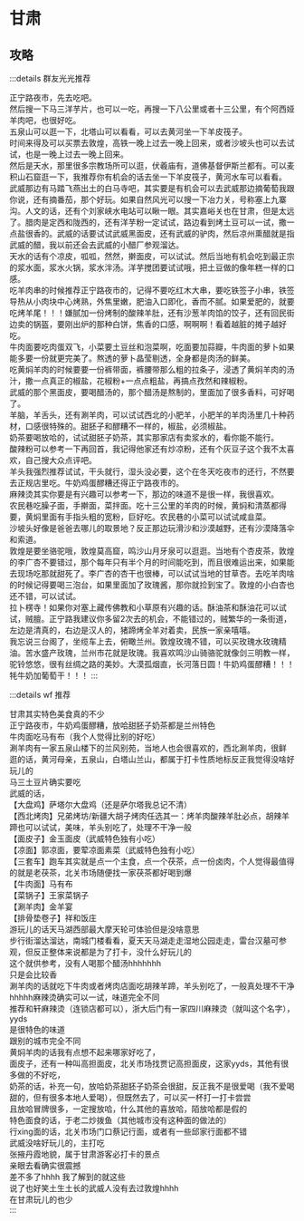 # 甘肃

## 攻略

:::details 群友光光推荐

正宁路夜市，先去吃吧。  
然后搜一下马三洋芋片，也可以一吃，再搜一下八公里或者十三公里，有个阿西娅羊肉吧，也很好吃。  
五泉山可以逛一下，北塔山可以看看，可以去黄河坐一下羊皮筏子。  
时间来得及可以买票去敦煌，高铁一晚上过去一晚上回来，或者沙坡头也可以去试试，也是一晚上过去一晚上回来。  
然后是天水，那里很多宗教场所可以逛，伏羲庙有，道佛基督伊斯兰都有。可以麦积山石窟逛一下，我推荐你有机会的话去坐一下羊皮筏子，黄河水车可以看看。  
武威那边有马踏飞燕出土的白马寺吧，其实要是有机会可以去武威那边摘葡萄我跟你说，还有摘番茄，那个好玩。如果自然风光可以搜一下冶力关，号称塞上九寨沟。人文的话，还有个刘家峡水电站可以瞅一眼。其实嘉峪关也在甘肃，但是太远了。腊肉是定西和陇西的，还有洋芋粉一定试试，路边看到烤土豆可以一试，撒一点盐很香的。武威的话要试试武威黑面皮，还有武威的驴肉，然后凉州熏醋就是指武威的醋，我以前还会去武威的小醋厂参观溜达。  
天水的话有个凉皮，呱呱，然然，擀面皮，可以试试。然后当地有机会吃到最正宗的浆水面，浆水火锅，浆水泮汤。洋芋搅团要试试哦，把土豆做的像年糕一样的口感。  
吃羊肉串的时候推荐正宁路夜市的，记得不要吃红木大串，要吃铁签子小串，铁签导热从小肉块中心烤熟，外焦里嫩，肥油入口即化，香而不腻。如果爱肥的，就要吃烤羊尾！！！嫌腻加一份烤制的酸辣羊肚，还有沙葱羊肉馅的饺子，还有回民街边卖的锅盔，要刚出炉的那种白饼，焦香的口感，啊啊啊！看着越脏的摊子越好吃。  
牛肉面要吃肉蛋双飞，小菜要土豆丝和泡菜啊，吃面要加蒜瓣，牛肉面的萝卜如果能多要一份就更完美了。熬透的萝卜晶莹剔透，全身都是肉汤的鲜美。  
吃黄焖羊肉的时候要要一份裤带面，裤腰带那么粗的拉条子，浸透了黄焖羊肉的汤汁，撒一点真正的椒盐，花椒粉+一点点粗盐，再搞点孜然和辣椒粉。  
武威的那个黑面皮，要喝醋汤的，那个醋汤是熬制的，里面加了很多香料，可好喝了。  
羊脑，羊舌头，还有涮羊肉，可以试试西北的小肥羊，小肥羊的羊肉汤里几十种药材，口感很特殊的。甜胚子和醪糟不一样的，椒盐，必须椒盐。  
奶茶要喝放哈的，试试甜胚子奶茶，其实那家店有卖浆水的，看你能不能行。  
酸辣粉可以参考一下再回首，我记得他家还有炒凉粉，还有个灰豆子这个我不太喜欢，自己搜大众点评吧。  
羊头我强烈推荐试试，干头就行，湿头没必要，这个在冬天吃夜市的还行，不然要去正规店里吃。牛奶鸡蛋醪糟还得正宁路夜市的。  
麻辣烫其实你要是有兴趣可以参考一下，那边的味道不是很一样，我很喜欢。  
农民巷吃臊子面，手擀面，菜拌面。吃十三公里的羊肉的时候，黄焖和清蒸都得要，黄焖里面有手指头粗的宽粉，巨好吃。农民巷的小菜可以试试咸韭菜。  
沙坡头好像是爸爸去哪儿的取景地？反正那边玩滑沙和沙漠越野，还有沙漠降落伞和索道。  
敦煌是要坐骆驼哦，敦煌莫高窟，鸣沙山月牙泉可以逛逛。当地有个杏皮茶，敦煌的李广杏不要错过，那个每年只有半个月的时间能吃到，而且很难运出来，如果能去现场吃那就甜死了。李广杏的杏干也很棒，可以试试当地的甘草杏。去吃羊肉啥的时候记得要喝三泡台，如果里面加了玫瑰酱，那你就捡到宝了。敦煌的小白杏也还不错，可以试试。  
拉卜楞寺！如果你对塞上藏传佛教和小草原有兴趣的话。酥油茶和酥油花可以试试，贼膻。正宁路我建议你多留2次去的机会，不能错过的，贼繁华的一条街道，左边是清真的，右边是汉人的，猪蹄烤全羊对着卖，民族一家亲嘻嘻。  
我忘说三台阁了，坐缆车上去，俯瞰兰州。敦煌玫瑰不错，可以买玫瑰水玫瑰精油。苦水盛产玫瑰，兰州市花就是玫瑰。我喜欢鸣沙山骑骆驼就像剑三明教一样，驼铃悠悠，很有丝绸之路的美妙。大漠孤烟直，长河落日圆！牛奶鸡蛋醪糟！！！牦牛奶加葡萄干！！！
:::

:::details wf 推荐

甘肃其实特色美食真的不少  
正宁路夜市，牛奶鸡蛋醪糟，放哈甜胚子奶茶都是兰州特色  
牛肉面吃马有布（我个人觉得比别的好吃）  
涮羊肉有一家五泉山楼下的兰风别苑，当地人也会很喜欢的，西北涮羊肉，很鲜  
逛的话，黄河母亲，五泉山，白塔山兰山，都属于打卡性质地标反正我觉得没啥好玩儿的  
马三土豆片确实要吃  
武威的话，  
【大盘鸡】萨塔尔大盘鸡（还是萨尔塔我总记不清）  
【西北烤肉】兄弟烤坊/新疆大胡子烤肉任选其一：烤羊肉酸辣羊肚必点，胡辣羊蹄也可以试试，美味，羊头别吃了，处理不干净一般  
【面皮子】金玉面皮（武威特色独有小吃）  
【凉面】郭凉面，要荤凉面素菜（武威特色独有小吃）  
【三套车】跑车其实就是点一个主食，点一个茯茶，点一份卤肉，个人觉得最值得的就是老茯茶，北关市场随便找一家茯茶都好喝到爆  
【牛肉面】马有布  
【菜锅子】王家菜锅子  
【涮羊肉】金羊宴  
【排骨垫卷子】祥和饭庄  
游玩儿的话天马湖西部最大摩天轮可体验但是没啥意思  
步行街溜达溜达，南城门楼看看，夏天天马湖走走湿地公园走走，雷台汉墓可参观，但反正整体来说都是为了打卡，没什么好玩儿的  
这个就供参考，没有人喝那个醋汤hhhhhhh  
只是会比较香  
涮羊肉的话就吃下牛肉或者烤肉店面吃胡辣羊蹄，羊头别吃了，一般真处理不干净  
hhhhh麻辣烫确实可以一试，味道完全不同  
推荐和轩麻辣烫（连锁店都可以），浙大后门有一家四川麻辣烫（就叫这个名字），yyds  
是很特色的味道  
跟别的城市完全不同  
黄焖羊肉的话我有点想不起来哪家好吃了，  
面皮子，还有一种叫高担面皮，北关市场找贾记高担面皮，这家yyds，其他有很多做的不好吃，  
奶茶的话，补充一句，放哈奶茶甜胚子奶茶会很甜，反正我不是很爱喝（我不爱喝甜的，但有很多本地人爱喝），但既然去了，可以买一杯打一打卡尝尝  
且放哈冒牌很多，一定搜放哈，什么其他的喜放哈，陌放哈都是假的  
特色面食的话，于老二炒拨鱼（其他城市没有这种面的做法的）  
行xing面的话，北关市场门口蔡记行面，或者有一些邱家行面都不错  
武威没啥好玩儿的，主打吃  
张掖丹霞地貌，属于甘肃游客必打卡的景点  
亲眼去看确实很震撼  
差不多了hhhh 我了解到的就这些  
说了也好笑土生土长的武威人没有去过敦煌hhhh  
在甘肃玩儿的也少  
:::
